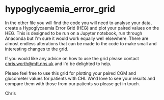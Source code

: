 # hypoglycaemia_error_grid

In the other file you will find the code you will need to analyse your data, create a Hypoglycaemia Error Grid (HEG) and plot your paired values on the HEG.
This is designed to be run on a Jupyter notebook, run through Anaconda but I'm sure it would work equally well elsewhere. 
There are almost endless alterations that can be made to the code to make small and interesting changes to the grid. 

If you would like any advice on how to use the grid please contact chris.worth@mft.nhs.uk and I'd be delighted to help. 

Please feel free to use this grid for plotting your paired CGM and glucometer values for patients with CHI. 
We'd love to see your results and compare them with those from our patients so please get in touch. 

Chris
